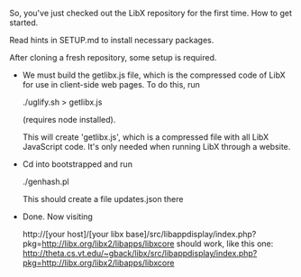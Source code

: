 
So, you've just checked out the LibX repository for the first time.
How to get started.

Read hints in SETUP.md to install necessary packages.

After cloning a fresh repository, some setup is required.

+ We must build the getlibx.js file, which is the
  compressed code of LibX for use in client-side web pages.
  To do this, run

    ./uglify.sh > getlibx.js

    (requires node installed).

    This will create 'getlibx.js', which is a compressed file with all LibX JavaScript code.
    It's only needed when running LibX through a website.


+ Cd into bootstrapped and run
    
    ./genhash.pl

    This should create a file updates.json there

+ Done.  Now visiting

    http://[your host]/[your libx base]/src/libappdisplay/index.php?pkg=http://libx.org/libx2/libapps/libxcore
    should work, like this one:
    http://theta.cs.vt.edu/~gback/libx/src/libappdisplay/index.php?pkg=http://libx.org/libx2/libapps/libxcore


